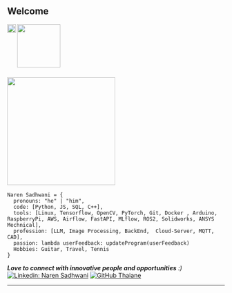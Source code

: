 
<!--
**7Mcking/7Mcking** is a ✨ _special_ ✨ repository because its `README.md` (this file) appears on your GitHub profile.

Here are some ideas to get you started:

- 🔭 I’m currently working on ...
- 🌱 I’m currently learning ...
- 👯 I’m looking to collaborate on ...
- 🤔 I’m looking for help with ...
- 💬 Ask me about ...
- 📫 How to reach me: ...
- 😄 Pronouns: ...
- ⚡ Fun fact: ...
-->


<h2> Welcome </h2>
<img src="https://media.giphy.com/media/i4MAH84pqe2m2aVojc/giphy.gif" width="100"> 
<img align='left' src=https://media.giphy.com/media/mUL2aBFJtbxh8embjx/giphy.gif width="20">




### <img src="https://media.giphy.com/media/J39XJZDieZ5cc/giphy.gif" width="250"> 

```
Naren Sadhwani = {
  pronouns: "he" | "him",
  code: [Python, JS, SQL, C++],
  tools: [Linux, Tensorflow, OpenCV, PyTorch, Git, Docker , Arduino, RaspberryPi, AWS, Airflow, FastAPI, MLflow, ROS2, Solidworks, ANSYS Mechnical],
  profession: [LLM, Image Processing, BackEnd,  Cloud-Server, MQTT, CAD],
  passion: lambda userFeedback: updateProgram(userFeedback)
  Hobbies: Guitar, Travel, Tennis
}
```

<em><b>Love to connect with innovative people and opportunities</b> :)</em> 
[![Linkedin: Naren Sadhwani](https://img.shields.io/badge/-narens-blue?style=flat-square&logo=Linkedin&logoColor=white&link=https://www.linkedin.com/in/khj17/)](https://www.linkedin.com/in/naren-sadhwani/)
[![GitHub Thaiane](https://img.shields.io/github/followers/narens?label=follow&style=social)](https://github.com/7Mcking)


---
